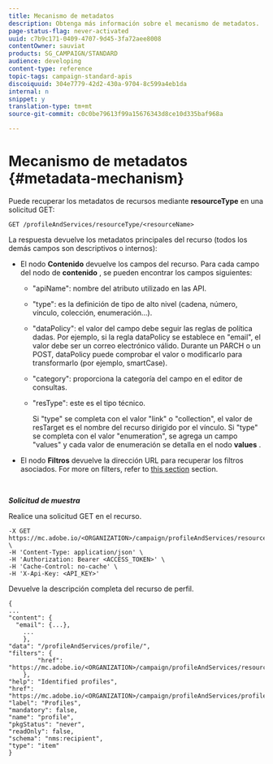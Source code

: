 ```yaml
---
title: Mecanismo de metadatos
description: Obtenga más información sobre el mecanismo de metadatos.
page-status-flag: never-activated
uuid: c7b9c171-0409-4707-9d45-3fa72aee8008
contentOwner: sauviat
products: SG_CAMPAIGN/STANDARD
audience: developing
content-type: reference
topic-tags: campaign-standard-apis
discoiquuid: 304e7779-42d2-430a-9704-8c599a4eb1da
internal: n
snippet: y
translation-type: tm+mt
source-git-commit: c0c0be79613f99a15676343d8ce10d335baf968a

---
```



# Mecanismo de metadatos {#metadata-mechanism}

Puede recuperar los metadatos de recursos mediante **resourceType** en una solicitud GET:

`GET /profileAndServices/resourceType/<resourceName>`

La respuesta devuelve los metadatos principales del recurso (todos los demás campos son descriptivos o internos):

* El nodo **Contenido** devuelve los campos del recurso. Para cada campo del nodo de **contenido** , se pueden encontrar los campos siguientes:

   * "apiName": nombre del atributo utilizado en las API.
   * "type": es la definición de tipo de alto nivel (cadena, número, vínculo, colección, enumeración...).
   * "dataPolicy": el valor del campo debe seguir las reglas de política dadas. Por ejemplo, si la regla dataPolicy se establece en "email", el valor debe ser un correo electrónico válido. Durante un PARCH o un POST, dataPolicy puede comprobar el valor o modificarlo para transformarlo (por ejemplo, smartCase).
   * "category": proporciona la categoría del campo en el editor de consultas.
   * "resType": este es el tipo técnico.

      Si "type" se completa con el valor "link" o "collection", el valor de resTarget es el nombre del recurso dirigido por el vínculo.
Si "type" se completa con el valor "enumeration", se agrega un campo "values" y cada valor de enumeración se detalla en el nodo **values** .

* El nodo **Filtros** devuelve la dirección URL para recuperar los filtros asociados. For more on filters, refer to [this section](../../api/using/filtering.md) section.

<!-- créer une section au même niveau sur les liens -->
<!-- dans l'exemple: birthdate, email +  mettre 2 liens : un de type 1-1 , 1-N
si on prend l'exemple de l'org unit, on aura un bon exemple lien -->
<!-- plus reparler du node Data -->

<br/>

***Solicitud de muestra***

Realice una solicitud GET en el recurso.

```
-X GET https://mc.adobe.io/<ORGANIZATION>/campaign/profileAndServices/resourceType/profile \
-H 'Content-Type: application/json' \
-H 'Authorization: Bearer <ACCESS_TOKEN>' \
-H 'Cache-Control: no-cache' \
-H 'X-Api-Key: <API_KEY>'
```

Devuelve la descripción completa del recurso de perfil.

```
{
...
"content": {
  "email": {...},
    ...
    },
"data": "/profileAndServices/profile/",
"filters": {
        "href": "https://mc.adobe.io/<ORGANIZATION>/campaign/profileAndServices/resourceType/<PKEY>"
    },
"help": "Identified profiles",
"href": "https://mc.adobe.io/<ORGANIZATION>/campaign/profileAndServices/profile/metadata",
"label": "Profiles",
"mandatory": false,
"name": "profile",
"pkgStatus": "never",
"readOnly": false,
"schema": "nms:recipient",
"type": "item"
}
```
